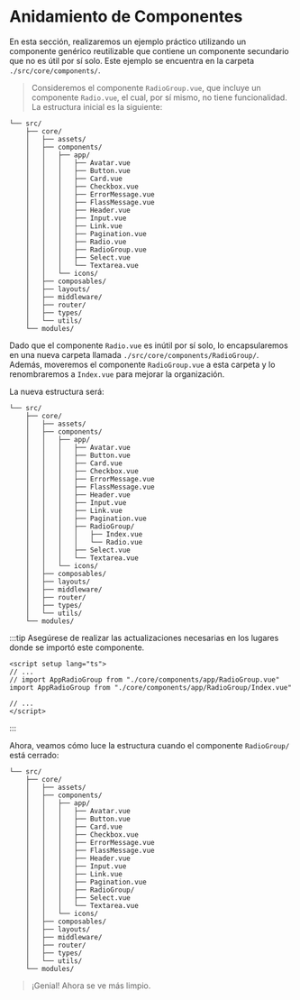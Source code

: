 # Anidamiento de Componentes

En esta sección, realizaremos un ejemplo práctico utilizando un componente genérico reutilizable que contiene un componente secundario que no es útil por sí solo. Este ejemplo se encuentra en la carpeta `./src/core/components/`.

>Consideremos el componente `RadioGroup.vue`, que incluye un componente `Radio.vue`, el cual, por sí mismo, no tiene funcionalidad. La estructura inicial es la siguiente:

```sh{16,17}
└── src/
    ├── core/
    │   ├── assets/
    │   ├── components/
    │   │   ├── app/
    │   │   │   ├── Avatar.vue
    │   │   │   ├── Button.vue
    │   │   │   ├── Card.vue
    │   │   │   ├── Checkbox.vue
    │   │   │   ├── ErrorMessage.vue
    │   │   │   ├── FlassMessage.vue
    │   │   │   ├── Header.vue
    │   │   │   ├── Input.vue
    │   │   │   ├── Link.vue
    │   │   │   ├── Pagination.vue
    │   │   │   ├── Radio.vue
    │   │   │   ├── RadioGroup.vue
    │   │   │   ├── Select.vue
    │   │   │   └── Textarea.vue    
    │   │   └── icons/ 
    │   ├── composables/
    │   ├── layouts/
    │   ├── middleware/
    │   ├── router/
    │   ├── types/
    │   └── utils/
    └── modules/
```

Dado que el componente `Radio.vue` es inútil por sí solo, lo encapsularemos en una nueva carpeta llamada `./src/core/components/RadioGroup/`. Además, moveremos el componente `RadioGroup.vue` a esta carpeta y lo renombraremos a `Index.vue` para mejorar la organización.

La nueva estructura será:

```sh{16,17,18}
└── src/
    ├── core/
    │   ├── assets/
    │   ├── components/
    │   │   ├── app/
    │   │   │   ├── Avatar.vue
    │   │   │   ├── Button.vue
    │   │   │   ├── Card.vue
    │   │   │   ├── Checkbox.vue
    │   │   │   ├── ErrorMessage.vue
    │   │   │   ├── FlassMessage.vue
    │   │   │   ├── Header.vue
    │   │   │   ├── Input.vue
    │   │   │   ├── Link.vue
    │   │   │   ├── Pagination.vue
    │   │   │   ├── RadioGroup/
    │   │   │   │   ├── Index.vue
    │   │   │   │   └── Radio.vue
    │   │   │   ├── Select.vue
    │   │   │   └── Textarea.vue    
    │   │   └── icons/ 
    │   ├── composables/
    │   ├── layouts/
    │   ├── middleware/
    │   ├── router/
    │   ├── types/
    │   └── utils/
    └── modules/
```

:::tip
Asegúrese de realizar las actualizaciones necesarias en los lugares donde se importó este componente.
```vue{3,4}
<script setup lang="ts">
// ...
// import AppRadioGroup from "./core/components/app/RadioGroup.vue"
import AppRadioGroup from "./core/components/app/RadioGroup/Index.vue"

// ...
</script>
```
:::

Ahora, veamos cómo luce la estructura cuando el componente `RadioGroup/` está cerrado:

```sh{16}
└── src/
    ├── core/
    │   ├── assets/
    │   ├── components/
    │   │   ├── app/
    │   │   │   ├── Avatar.vue
    │   │   │   ├── Button.vue
    │   │   │   ├── Card.vue
    │   │   │   ├── Checkbox.vue
    │   │   │   ├── ErrorMessage.vue
    │   │   │   ├── FlassMessage.vue
    │   │   │   ├── Header.vue
    │   │   │   ├── Input.vue
    │   │   │   ├── Link.vue
    │   │   │   ├── Pagination.vue
    │   │   │   ├── RadioGroup/
    │   │   │   ├── Select.vue
    │   │   │   └── Textarea.vue    
    │   │   └── icons/ 
    │   ├── composables/
    │   ├── layouts/
    │   ├── middleware/
    │   ├── router/
    │   ├── types/
    │   └── utils/
    └── modules/
```

>¡Genial! Ahora se ve más limpio.
